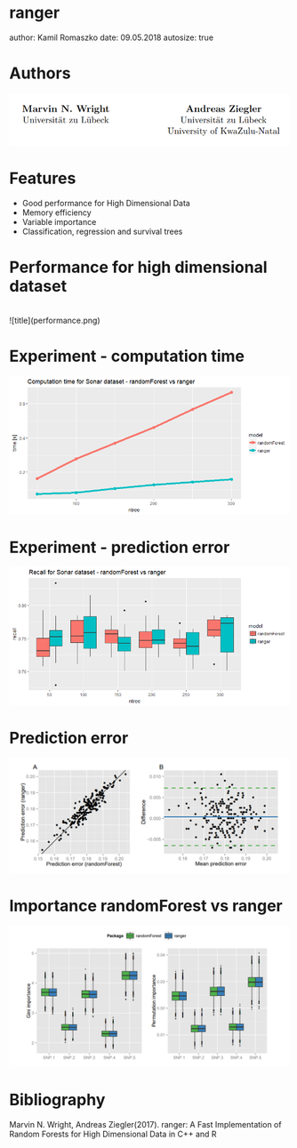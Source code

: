 ranger
========================================================
author: Kamil Romaszko
date: 09.05.2018
autosize: true

Authors
========================================================

![title](authors.png)

Features
========================================================

 - Good performance for High Dimensional Data
 - Memory efficiency 
 - Variable importance
 - Classification, regression and survival trees
 
Performance for high dimensional dataset
========================================================
</br>
![title](performance.png)


Experiment - computation time
========================================================

![title](computation_sonar.png)

Experiment - prediction error
========================================================

![title](sonar_recall.png)

Prediction error
========================================================

![title](prediction_error.png)

Importance randomForest vs ranger
========================================================

![title](accuracy.png)

Bibliography
========================================================
Marvin N. Wright, Andreas Ziegler(2017). ranger: A Fast Implementation of Random Forests for High Dimensional Data in C++ and R

